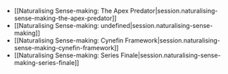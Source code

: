 
- [[Naturalising Sense-making:  The Apex Predator|session.naturalising-sense-making-the-apex-predator]]
- [[Naturalising Sense-making: undefined|session.naturalising-sense-making]]
- [[Naturalising Sense-making:  Cynefin Framework|session.naturalising-sense-making-cynefin-framework]]
- [[Naturalising Sense-making:  Series Finale|session.naturalising-sense-making-series-finale]]
